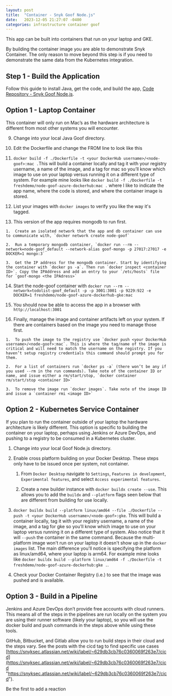 ```yaml
---
layout: post
title:  "Container - Snyk Goof Node.js"
date:   2023-12-05 21:27:07 -0400
categories: infrastructure container goof
---
```


This app can be built into containers that run on your laptop and GKE.

By building the container image you are able to demonstrate Snyk Container. The only reason to move beyond this step is if you need to demonstrate the same data from the Kubernetes integration.

## Step 1 - Build the Application

Follow this guide to install Java, get the code, and build the app, [Code Repository - Snyk Goof Node.js](https://snyksec.atlassian.net/wiki/spaces/~629db3cb76c0360069f263e7/blog/2023/11/17/1754398813).

## Option 1 - Laptop Container

This container will only run on Mac’s as the hardware architecture is different from most other systems you will encounter.

9.  Change into your local Java Goof directory.
    
10.  Edit the Dockerfile and change the FROM line to look like this
    
11.  `docker build -f ./Dockerfile -t <your DockerHub username>/<node-goof>:mac .`This will build a container locally and tag it with your registry username, a name of the image, and a tag for mac so you’ll know which image to use on your laptop versus running it on a different type of system. For example mine looks like `docker build -f ./Dockerfile -t freshdemo/node-goof-azure-dockerhub:mac .` where I like to indicate the app name, where the code is stored, and where the container image is stored.
    
12.  List your images with `docker images` to verify you like the way it's tagged.
    
13.  This version of the app requires mongodb to run first.
    
    1.  Create an isolated network that the app and db container can use to communicate with, `docker network create node-goof`
        
    2.  Run a temporary mongodb container, `docker run --rm --network=node-goof_default --network-alias goof-mongo -p 27017:27017 -e DOCKER=1 mongo:3`
        
    3.  Get the IP address for the mongodb container. Start by identifying the container with `docker ps -a`. Then run `docker inspect <container ID>`. Copy the IPAddress and add an entry to your `/etc/hosts` file for `goof-mongo <the IPAdress>`
        
14.  Start the node-goof container with `docker run --rm --network=todolist-goof_default -p -p 3001:3001 -p 9229:922 -e DOCKER=1 freshdemo/node-goof-azure-dockerhub-gke:mac`
    
15.  You should now be able to access the app in a browser with `http://localhost:3001`
    
16.  Finally, manage the image and container artifacts left on your system. If there are containers based on the image you need to manage those first.
    
    1.  To push the image to the registry use `docker push <your DockerHub username>/<node-goof>:mac`. This is where the tag/name of the image is critical and will need to match the username on the registry. If you haven’t setup registry credentials this command should prompt you for them.
        
    2.  For a list of containers run `docker ps -a` (there won’t be any if you used --rm in the run commands). Take note of the container ID or name, and issue either a rm/start/stop, `docker container rm/start/stop <container ID>`
        
    3.  To remove the image run `docker images`. Take note of the image ID and issue a `container rmi <image ID>`
        

## Option 2 - Kubernetes Service Container

If you plan to run the container outside of your laptop the hardware architecture is likely different. This option is specific to building the container on your laptop, perhaps using Jenkins or Azure DevOps, and pushing to a registry to be consumed in a Kubernetes cluster.

1.  Change into your local Goof Node.js directory.
    
2.  Enable cross platform building on your Docker Desktop. These steps only have to be issued once per system, not container.
    
    1.  From `Docker Desktop` navigate to `Settings`, `Features in development`, `Experimental features`, and select `Access experimental features`.
        
    2.  Create a new builder instance with `docker buildx create --use`. This allows you to add the `buildx` and `--platform` flags seen below that are different from building for use locally.
        
3.  `docker buildx build --platform linux/amd64 --file ./Dockerfile --push -t <your DockerHub username>/<node-goof>:gke`. This will build a container locally, tag it with your registry username, a name of the image, and a tag for gke so you’ll know which image to use on your laptop versus running it on a different type of system. Also notice that it will `--push` the container in the same command. Because the multi-platform image won't run on your laptop it doesn't show up in the `docker images` list. The main difference you'll notice is specifying the platform as linux/amd64, where your laptop is arm64. For example mine looks like `docker buildx build --platform linux/amd64 -f ./Dockerfile -t freshdemo/node-goof-azure-dockerhub:gke .`.
    
4.  Check your Docker Container Registry (i.e.) to see that the image was pushed and is available.
    

## Option 3 - Build in a Pipeline

Jenkins and Azure DevOps don’t provide free accounts with cloud runners. This means all of the steps in the pipelines are run locally on the system you are using their runner software (likely your laptop), so you will use the docker build and push commands in the steps above while using these tools.

GitHub, Bitbucket, and Gitlab allow you to run build steps in their cloud and the steps vary. See the posts with the cicd tag to find specific use cases [https://snyksec.atlassian.net/wiki/label/~629db3cb76c0360069f263e7/cicd](https://snyksec.atlassian.net/wiki/label/~629db3cb76c0360069f263e7/cicd "https://snyksec.atlassian.net/wiki/label/~629db3cb76c0360069f263e7/cicd").

Be the first to add a reaction